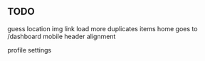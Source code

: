 ## TODO
guess location img link
load more duplicates items
home goes to /dashboard
mobile header alignment

profile settings

